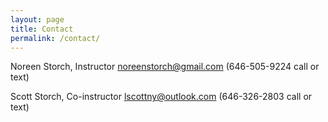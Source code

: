 ```yaml
---
layout: page
title: Contact
permalink: /contact/
---
```



Noreen Storch, Instructor     noreenstorch@gmail.com   (646-505-9224 call or text)

Scott Storch, Co-instructor   lscottny@outlook.com    (646-326-2803 call or text)
